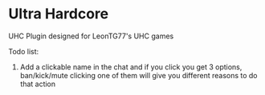 # Ultra Hardcore
UHC Plugin designed for LeonTG77's UHC games

Todo list:
1. Add a clickable name in the chat and if you click you get 3 options, ban/kick/mute clicking one of them will give you different reasons to do that action
